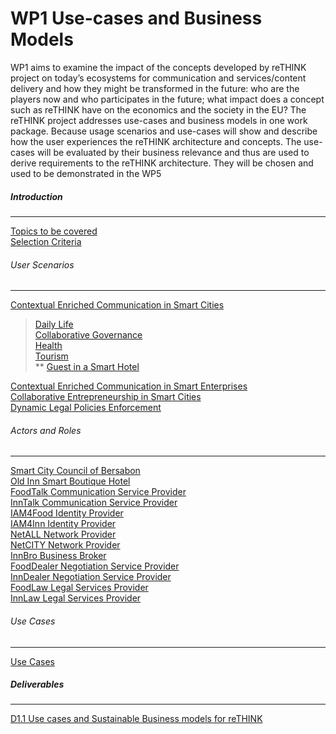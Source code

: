# WP1 Use-cases and Business Models
WP1 aims to examine the impact of the concepts developed by reTHINK project on today’s ecosystems for communication and services/content delivery and how they might be transformed in the future: who are the players now and who participates in the future; what impact does a concept such as reTHINK have on the economics and the society in the EU?
The reTHINK project addresses use-cases and business models in one work package. Because usage scenarios and use-cases will show and describe how the user experiences the reTHINK architecture and concepts. The use-cases will be evaluated by their business relevance and thus are used to derive requirements to the reTHINK architecture. They will be chosen and used to be demonstrated in the WP5

##### Introduction
-----
[Topics to be covered](./wiki/Topics-to-Be-Addressed-in-User-Scenarios)<br/>
[Selection Criteria](Scenario---Use-Cases-Selection-Criteria)
###### User Scenarios
-----
[Contextual Enriched Communication in Smart Cities](Contextual-Enriched-Communication-in-Smart-Cities)<br/>
> [Daily Life](Contextual-Enriched-Communication-in-Smart-Cities#daily-life-in-a-smart-city)<br/>
> [Collaborative Governance](Contextual-Enriched-Communication-in-Smart-Cities#Collaborative-Governance)<br/>
> [Health](Contextual-Enriched-Communication-in-Smart-Cities#Enriched-Activity-Communication-within-an-e-health-Service)<br/>
> [Tourism](Contextual-Enriched-Communication-in-Smart-Cities#Tourism-in-a-Smart-City)<br/>
>** [Guest in a Smart Hotel](Contextual-Enriched-Communication-in-Smart-Cities#THOTEL-GUEST-WEB-APPLICATION)<br/>

[Contextual Enriched Communication in Smart Enterprises](Contextual-Enriched-Communication-in-Smart-Enterprises)<br/>
[Collaborative Entrepreneurship in Smart Cities](Collaborative-entrepreneurship-in-Smart-Cities)<br/>
[Dynamic Legal Policies Enforcement](Dynamic-Legal-Policies-Enforcement)<br/>
###### Actors and Roles
-----
[Smart City Council of Bersabon](Smart-City-of-Bersabon)<br/>
[Old Inn Smart Boutique Hotel](Old-Inn-Smart-Boutique-Hotel)<br/>
[FoodTalk Communication Service Provider](FoodTalk-Business-Communication-Service-Provider)<br/>
[InnTalk Communication Service Provider](InnTalk-Business-Communication-Service-Provider)<br/>
[IAM4Food Identity Provider](Iam4food-Business-Identity-Provider)<br/>
[IAM4Inn Identity Provider](IAM4Inn-Business-Identity-Provider)<br/>
[NetALL Network Provider](NetALL-Network-Provider)<br/>
[NetCITY Network Provider](NetCITY-Network-Provider)<br/>
[InnBro Business Broker](InnBro-Hospitality-Business-Broker)<br/>
[FoodDealer Negotiation Service Provider](FoodDealer-Business-Negotiation-Service-Provider)<br/>
[InnDealer Negotiation Service Provider](InnDealer-Business-Negotiation-Service-Provider)<br/>
[FoodLaw Legal Services Provider](FoodLaw-Legal-Services-Provider)<br/>
[InnLaw Legal Services Provider](InnLaw-Legal-Services-Provider)<br/>
###### Use Cases
-----
[Use Cases](use-cases)
##### Deliverables
-----
[D1.1 Use cases and Sustainable Business models for reTHINK](/docs/D1.1/toc.md)
